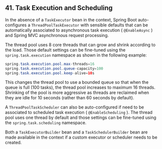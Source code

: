 ## 41. Task Execution and Scheduling

In the absence of a  `TaskExecutor`  bean in the context, Spring Boot auto-configures a  `ThreadPoolTaskExecutor`  with sensible defaults that can be automatically associated to asynchronous task execution ( `@EnableAsync` ) and Spring MVC asynchronous request processing.

The thread pool uses 8 core threads that can grow and shrink according to the load. Those default settings can be fine-tuned using the  `spring.task.execution`  namespace as shown in the following example:

```java
spring.task.execution.pool.max-threads=16
spring.task.execution.pool.queue-capacity=100
spring.task.execution.pool.keep-alive=10s
```

This changes the thread pool to use a bounded queue so that when the queue is full (100 tasks), the thread pool increases to maximum 16 threads. Shrinking of the pool is more aggressive as threads are reclaimed when they are idle for 10 seconds (rather than 60 seconds by default).

A  `ThreadPoolTaskScheduler`  can also be auto-configured if need to be associated to scheduled task execution ( `@EnableScheduling` ). The thread pool uses one thread by default and those settings can be fine-tuned using the  `spring.task.scheduling`  namespace.

Both a  `TaskExecutorBuilder`  bean and a  `TaskSchedulerBuilder`  bean are made available in the context if a custom executor or scheduler needs to be created.
